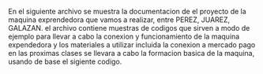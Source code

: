 En el siguiente archivo se muestra la documentacion de el proyecto de la maquina exprendedora que vamos a realizar, entre PEREZ, JUAREZ, GALAZAN. 
el archivo contiene muestras de codigos que sirven a modo de ejemplo para llevar a cabo la conexion y funcionamiento de la maquina expendedora y los materiales a utilizar incluida la conexion a mercado pago
en las proximas clases se llevara a cabo la formacion basica de la maquina, usando de base el sigiente codigo.
